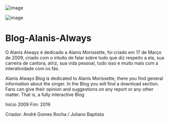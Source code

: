 ![image](https://user-images.githubusercontent.com/84783787/121971991-6b86b480-cd50-11eb-9e15-7ae294f84cf2.png)
<Br>


![image](https://user-images.githubusercontent.com/84783787/121971234-a851ac00-cd4e-11eb-8c18-c4c75ef15798.png)

# Blog-Alanis-Always


O Alanis Always é dedicado a Alanis Morissette, foi criado em 17 de Março de 2009, criado com o intuito de falar sobre tudo que diz respeito a ela, sua carreira de cantora, atriz, sua vida pessoal, tudo isso e muito mais com a interatividade com os fãs.  

Alanis Always Blog is dedicated to Alanis Morissette, there you find general information about the singer. In the Blog you will find a download section. Fans can give their opinion and suggestions on any report or any other matter. That is, a fully interactive Blog

Início 2009
Fim: 2019

Criador: André Gomes Rocha / Juliano Baptista


